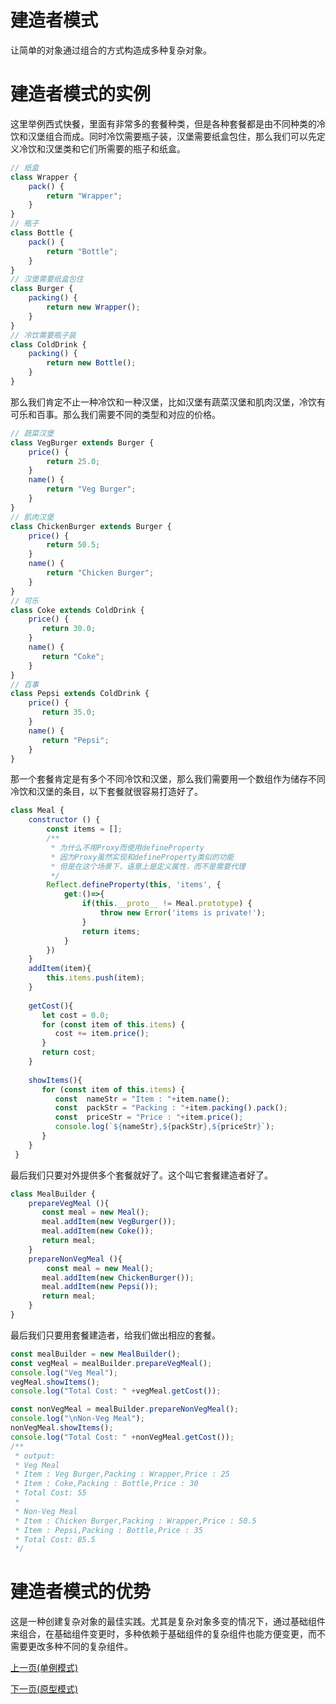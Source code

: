 # 建造者模式
让简单的对象通过组合的方式构造成多种复杂对象。
# 建造者模式的实例
这里举例西式快餐，里面有非常多的套餐种类，但是各种套餐都是由不同种类的冷饮和汉堡组合而成。同时冷饮需要瓶子装，汉堡需要纸盒包住，那么我们可以先定义冷饮和汉堡类和它们所需要的瓶子和纸盒。
```js
// 纸盒
class Wrapper {
    pack() {
        return "Wrapper";
    }
}
// 瓶子
class Bottle {
    pack() {
        return "Bottle";
    }
}
// 汉堡需要纸盒包住
class Burger {
    packing() {
        return new Wrapper();
    }
}
// 冷饮需要瓶子装
class ColdDrink {
    packing() {
        return new Bottle();
    }
}
```
那么我们肯定不止一种冷饮和一种汉堡，比如汉堡有蔬菜汉堡和肌肉汉堡，冷饮有可乐和百事。那么我们需要不同的类型和对应的价格。
```js
// 蔬菜汉堡
class VegBurger extends Burger {
    price() {
        return 25.0;
    }
    name() {
        return "Veg Burger";
    }
}
// 肌肉汉堡
class ChickenBurger extends Burger {
    price() {
        return 50.5;
    }
    name() {
        return "Chicken Burger";
    }
}
// 可乐
class Coke extends ColdDrink {
    price() {
       return 30.0;
    }
    name() {
       return "Coke";
    }
}
// 百事
class Pepsi extends ColdDrink {
    price() {
       return 35.0;
    }
    name() {
       return "Pepsi";
    }
}
```
那一个套餐肯定是有多个不同冷饮和汉堡，那么我们需要用一个数组作为储存不同冷饮和汉堡的条目，以下套餐就很容易打造好了。
```js
class Meal {
    constructor () {
        const items = [];
        /**
         * 为什么不用Proxy而使用defineProperty
         * 因为Proxy虽然实现和defineProperty类似的功能
         * 但是在这个场景下，语意上是定义属性，而不是需要代理
         */
        Reflect.defineProperty(this, 'items', {
            get:()=>{
                if(this.__proto__ != Meal.prototype) {
                    throw new Error('items is private!');
                }
                return items;
            }
        }) 
    }
    addItem(item){
        this.items.push(item);
    }
 
    getCost(){
       let cost = 0.0;
       for (const item of this.items) {
          cost += item.price();
       }        
       return cost;
    }
 
    showItems(){
       for (const item of this.items) {
          const  nameStr = "Item : "+item.name();
          const  packStr = "Packing : "+item.packing().pack();
          const  priceStr = "Price : "+item.price();
          console.log(`${nameStr},${packStr},${priceStr}`);
       }        
    }   
 }
```
最后我们只要对外提供多个套餐就好了。这个叫它套餐建造者好了。
```js
class MealBuilder {
    prepareVegMeal (){
       const meal = new Meal();
       meal.addItem(new VegBurger());
       meal.addItem(new Coke());
       return meal;
    }
    prepareNonVegMeal (){
        const meal = new Meal();
       meal.addItem(new ChickenBurger());
       meal.addItem(new Pepsi());
       return meal;
    }
}
```
最后我们只要用套餐建造者，给我们做出相应的套餐。
```js
const mealBuilder = new MealBuilder();
const vegMeal = mealBuilder.prepareVegMeal();
console.log("Veg Meal");
vegMeal.showItems();
console.log("Total Cost: " +vegMeal.getCost());

const nonVegMeal = mealBuilder.prepareNonVegMeal();
console.log("\nNon-Veg Meal");
nonVegMeal.showItems();
console.log("Total Cost: " +nonVegMeal.getCost());
/**
 * output:
 * Veg Meal
 * Item : Veg Burger,Packing : Wrapper,Price : 25
 * Item : Coke,Packing : Bottle,Price : 30
 * Total Cost: 55
 * 
 * Non-Veg Meal
 * Item : Chicken Burger,Packing : Wrapper,Price : 50.5
 * Item : Pepsi,Packing : Bottle,Price : 35
 * Total Cost: 85.5
 */
```

# 建造者模式的优势
这是一种创建复杂对象的最佳实践。尤其是复杂对象多变的情况下，通过基础组件来组合，在基础组件变更时，多种依赖于基础组件的复杂组件也能方便变更，而不需要更改多种不同的复杂组件。

[上一页(单例模式)](../singleton-pattern/README.md)

[下一页(原型模式)](../prototype-pattern/README.md)